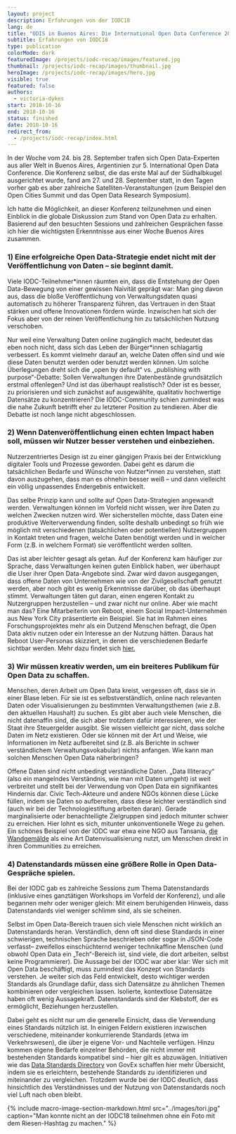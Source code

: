 ```yaml
---
layout: project
description: Erfahrungen von der IODC18
lang: de
title: "ODIS in Buenos Aires: Die International Open Data Conference 2018"
subtitle: Erfahrungen von IODC18
type: publication
colorMode: dark
featuredImage: /projects/iodc-recap/images/featured.jpg
thumbnail: /projects/iodc-recap/images/thumbnail.jpg
heroImage: /projects/iodc-recap/images/hero.jpg
visible: true
featured: false
authors:
  - victoria-dykes
start: 2018-10-16
end: 2018-10-16
status: finished
date: 2018-10-16
redirect_from:
  - /projects/iodc-recap/index.html
---
```


In der Woche vom 24. bis 28. September trafen sich Open Data-Experten aus aller Welt in Buenos Aires, Argentinien zur 5. International Open Data Conference. Die Konferenz selbst, die das erste Mal auf der Südhalbkugel ausgerichtet wurde, fand am 27. und 28. September statt, in den Tagen vorher gab es aber zahlreiche Satelliten-Veranstaltungen (zum Beispiel den Open Cities Summit und das Open Data Research Symposium).

Ich hatte die Möglichkeit, an dieser Konferenz teilzunehmen und einen Einblick in die globale Diskussion zum Stand von Open Data zu erhalten. Basierend auf den besuchten Sessions und zahlreichen Gesprächen fasse ich hier die wichtigsten Erkenntnisse aus einer Woche Buenos Aires zusammen.

### 1) Eine erfolgreiche Open Data-Strategie endet nicht mit der Veröffentlichung von Daten – sie beginnt damit.

Viele IODC-Teilnehmer\*innen räumten ein, dass die Entstehung der Open Data-Bewegung von einer gewissen Naivität geprägt war: Man ging davon aus, dass die bloße Veröffentlichung von Verwaltungsdaten quasi automatisch zu höherer Transparenz führen, das Vertrauen in den Staat stärken und offene Innovationen fördern würde. Inzwischen hat sich der Fokus aber von der reinen Veröffentlichung hin zu tatsächlichen Nutzung verschoben.

Nur weil eine Verwaltung Daten online zugänglich macht, bedeutet das eben noch nicht, dass sich das Leben der Bürger\*innen schlagartig verbessert. Es kommt vielmehr darauf an, welche Daten offen sind und wie diese Daten benutzt werden oder benutzt werden können. Um solche Überlegungen dreht sich die „open by default“ vs. „publishing with purpose“-Debatte: Sollen Verwaltungen ihre Datenbestände grundsätzlich erstmal offenlegen? Und ist das überhaupt realistisch? Oder ist es besser, zu priorisieren und sich zunächst auf ausgewählte, qualitativ hochwertige Datensätze zu konzentrieren? Die IODC-Community schien zumindest was die nahe Zukunft betrifft eher zu letzterer Position zu tendieren. Aber die Debatte ist noch lange nicht abgeschlossen.

### 2) Wenn Datenveröffentlichung einen echten Impact haben soll, müssen wir Nutzer besser verstehen und einbeziehen.

Nutzerzentriertes Design ist zu einer gängigen Praxis bei der Entwicklung digitaler Tools und Prozesse geworden. Dabei geht es darum die tatsächlichen Bedarfe und Wünsche von Nutzer\*innen zu verstehen, statt davon auszugehen, dass man es ohnehin besser weiß – und dann vielleicht ein völlig unpassendes Endergebnis entwickelt.

Das selbe Prinzip kann und sollte auf Open Data-Strategien angewandt werden. Verwaltungen können im Vorfeld nicht wissen, wer ihre Daten zu welchen Zwecken nutzen wird. Wer sicherstellen möchte, dass Daten eine produktive Weiterverwendung finden, sollte deshalb unbedingt so früh wie möglich mit verschiedenen (tatsächlichen oder potentiellen) Nutzergruppen in Kontakt treten und fragen, welche Daten benötigt werden und in welcher Form (z.B. in welchem Format) sie veröffentlicht werden sollten.

Das ist aber leichter gesagt als getan. Auf der Konferenz kam häufiger zur Sprache, dass Verwaltungen keinen guten Einblick haben, wer überhaupt die User ihrer Open Data-Angebote sind. Zwar wird davon ausgegangen, dass offene Daten von Unternehmen wie von der Zivilgesellschaft genutzt werden, aber noch gibt es wenig Erkenntnisse darüber, ob das überhaupt stimmt. Verwaltungen täten gut daran, einen engeren Kontakt zu Nutzergruppen herzustellen – und zwar nicht nur online. Aber wie macht man das? Eine Mitarbeiterin von Reboot, einem Social Impact-Unternehmen aus New York City präsentierte ein Beispiel. Sie hat im Rahmen eines Forschungsprojektes mehr als ein Dutzend Menschen befragt, die Open Data aktiv nutzen oder ein Interesse an der Nutzung hätten. Daraus hat Reboot User-Personas skizziert, in denen die verschiedenen Bedarfe sichtbar werden. Mehr dazu findet sich [hier.](https://opendata.cityofnewyork.us/wp-content/uploads/2017/07/Understanding-the-Users-of-Open-Data_Reboot.pdf)

### 3) Wir müssen kreativ werden, um ein breiteres Publikum für Open Data zu schaffen.

Menschen, deren Arbeit um Open Data kreist, vergessen oft, dass sie in einer Blase leben. Für sie ist es selbstverständlich, online nach relevanten Daten oder Visualisierungen zu bestimmten Verwaltungsthemen (wie z.B. den aktuellen Haushalt) zu suchen. Es gibt aber auch viele Menschen, die nicht datenaffin sind, die sich aber trotzdem dafür interessieren, wie der Staat ihre Steuergelder ausgibt. Sie wissen vielleicht gar nicht, dass solche Daten im Netz existieren. Oder sie können mit der Art und Weise, wie Informationen im Netz aufbereitet sind (z.B. als Berichte in schwer verständlichem Verwaltungsvokabular) nichts anfangen. Wie kann man solchen Menschen Open Data näherbringen?

Offene Daten sind nicht unbedingt verständliche Daten. „Data Illiteracy“ (also ein mangelndes Verständnis, wie man mit Daten umgeht) ist weit verbreitet und stellt bei der Verwendung von Open Data ein signifikantes Hindernis dar. Civic Tech-Akteure und andere NGOs können diese Lücke füllen, indem sie Daten so aufbereiten, dass diese leichter verständlich sind (auch wir bei der Technologiestiftung arbeiten daran). Gerade marginalisierte oder benachteiligte Zielgruppen sind jedoch mitunter schwer zu erreichen. Hier lohnt es sich, mitunter unkonventionelle Wege zu gehen. Ein schönes Beispiel von der IODC war etwa eine NGO aus Tansania, [die Wandgemälde](https://datazetu.or.tz/wp-content/uploads/2018/06/Using-a-data-mural-to-fight-drug-abuse-in-Temeke.pdf) als eine Art Datenvisualisierung nutzt, um Menschen direkt in ihren Communities zu erreichen.

### 4) Datenstandards müssen eine größere Rolle in Open Data-Gespräche spielen.

Bei der IODC gab es zahlreiche Sessions zum Thema Datenstandards (inklusive eines ganztätigen Workshops im Vorfeld der Konferenz), und alle begannen mehr oder weniger gleich: Mit einem beruhigenden Hinweis, dass Datenstandards viel weniger schlimm sind, als sie scheinen.

Selbst im Open Data-Bereich trauen sich viele Menschen nicht wirklich an Datenstandards heran. Verständlich, denn oft sind diese Standards in einer schwierigen, technischen Sprache beschrieben oder sogar in JSON-Code verfasst– zweifellos einschüchternd weniger technikaffine Menschen (und obwohl Open Data ein „Tech“-Bereich ist, sind viele, die dort arbeiten, selbst keine Programmierer). Die Aussage bei der IODC war aber klar: Wer sich mit Open Data beschäftigt, muss zumindest das Konzept von Standards verstehen. Je weiter sich das Feld entwickelt, desto wichtiger werden Standards als Grundlage dafür, dass sich Datensätze zu ähnlichen Themen kombinieren oder vergleichen lassen. Isolierte, kontextlose Datensätze haben oft wenig Aussagekraft. Datenstandards sind der Klebstoff, der es ermöglicht, Beziehungen herzustellen.

Dabei geht es nicht nur um die generelle Einsicht, dass die Verwendung eines Standards nützlich ist. In einigen Feldern existieren inzwischen verschiedene, miteinander konkurrierende Standards (etwa im Verkehrswesen), die über je eigene Vor- und Nachteile verfügen. Hinzu kommen eigene Bedarfe einzelner Behörden, die nicht immer mit bestehenden Standards kompatibel sind – hier gilt es abzuwägen. Initiativen wie das [Data Standards Directory](https://datastandards.directory/) von GovEx schaffen hier mehr Übersicht, indem sie es erleichtern, bestehende Standards zu identifizieren und miteinander zu vergleichen. Trotzdem wurde bei der IODC deutlich, dass hinsichtlich des Verständnisses und der Nutzung von Datenstandards noch viel Luft nach oben bleibt.

{% include macro-image-section-markdown.html src="../images/tori.jpg" caption="Man konnte nicht an der IODC18 teilnehmen ohne ein Foto mit dem Riesen-Hashtag zu machen." %}